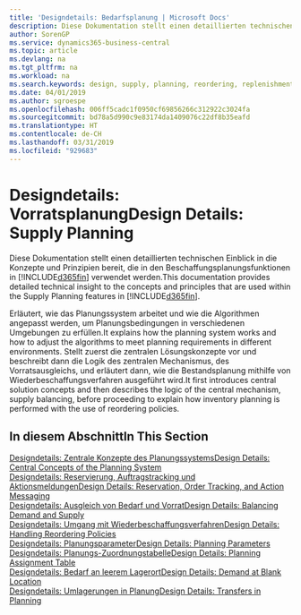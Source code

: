 ```yaml
---
title: 'Designdetails: Bedarfsplanung | Microsoft Docs'
description: Diese Dokumentation stellt einen detaillierten technischen Einblick in die Konzepte und Prinzipien bereit, die in den Beschaffungsplanungsfunktionen in Business Central.
author: SorenGP
ms.service: dynamics365-business-central
ms.topic: article
ms.devlang: na
ms.tgt_pltfrm: na
ms.workload: na
ms.search.keywords: design, supply, planning, reordering, replenishment
ms.date: 04/01/2019
ms.author: sgroespe
ms.openlocfilehash: 006ff5cadc1f0950cf69856266c312922c3024fa
ms.sourcegitcommit: bd78a5d990c9e83174da1409076c22df8b35eafd
ms.translationtype: HT
ms.contentlocale: de-CH
ms.lasthandoff: 03/31/2019
ms.locfileid: "929683"
---
```

# <a name="design-details-supply-planning"></a><span data-ttu-id="26e78-103">Designdetails: Vorratsplanung</span><span class="sxs-lookup"><span data-stu-id="26e78-103">Design Details: Supply Planning</span></span>
<span data-ttu-id="26e78-104">Diese Dokumentation stellt einen detaillierten technischen Einblick in die Konzepte und Prinzipien bereit, die in den Beschaffungsplanungsfunktionen in [!INCLUDE[d365fin](includes/d365fin_md.md)] verwendet werden.</span><span class="sxs-lookup"><span data-stu-id="26e78-104">This documentation provides detailed technical insight to the concepts and principles that are used within the Supply Planning features in [!INCLUDE[d365fin](includes/d365fin_md.md)].</span></span>  

<span data-ttu-id="26e78-105">Erläutert, wie das Planungssystem arbeitet und wie die Algorithmen angepasst werden, um Planungsbedingungen in verschiedenen Umgebungen zu erfüllen.</span><span class="sxs-lookup"><span data-stu-id="26e78-105">It explains how the planning system works and how to adjust the algorithms to meet planning requirements in different environments.</span></span> <span data-ttu-id="26e78-106">Stellt zuerst die zentralen Lösungskonzepte vor und beschreibt dann die Logik des zentralen Mechanismus, des Vorratsausgleichs, und erläutert dann, wie die Bestandsplanung mithilfe von Wiederbeschaffungsverfahren ausgeführt wird.</span><span class="sxs-lookup"><span data-stu-id="26e78-106">It first introduces central solution concepts and then describes the logic of the central mechanism, supply balancing, before proceeding to explain how inventory planning is performed with the use of reordering policies.</span></span>  

## <a name="in-this-section"></a><span data-ttu-id="26e78-107">In diesem Abschnitt</span><span class="sxs-lookup"><span data-stu-id="26e78-107">In This Section</span></span>  
[<span data-ttu-id="26e78-108">Designdetails: Zentrale Konzepte des Planungssystems</span><span class="sxs-lookup"><span data-stu-id="26e78-108">Design Details: Central Concepts of the Planning System</span></span>](design-details-central-concepts-of-the-planning-system.md)  
[<span data-ttu-id="26e78-109">Designdetails: Reservierung, Auftragstracking und Aktionsmeldungen</span><span class="sxs-lookup"><span data-stu-id="26e78-109">Design Details: Reservation, Order Tracking, and Action Messaging</span></span>](design-details-reservation-order-tracking-and-action-messaging.md)  
[<span data-ttu-id="26e78-110">Designdetails: Ausgleich von Bedarf und Vorrat</span><span class="sxs-lookup"><span data-stu-id="26e78-110">Design Details: Balancing Demand and Supply</span></span>](design-details-balancing-demand-and-supply.md)  
[<span data-ttu-id="26e78-111">Designdetails: Umgang mit Wiederbeschaffungsverfahren</span><span class="sxs-lookup"><span data-stu-id="26e78-111">Design Details: Handling Reordering Policies</span></span>](design-details-handling-reordering-policies.md)  
[<span data-ttu-id="26e78-112">Designdetails: Planungsparameter</span><span class="sxs-lookup"><span data-stu-id="26e78-112">Design Details: Planning Parameters</span></span>](design-details-planning-parameters.md)  
[<span data-ttu-id="26e78-113">Designdetails: Planungs-Zuordnungstabelle</span><span class="sxs-lookup"><span data-stu-id="26e78-113">Design Details: Planning Assignment Table</span></span>](design-details-planning-assignment-table.md)  
[<span data-ttu-id="26e78-114">Designdetails: Bedarf an leerem Lagerort</span><span class="sxs-lookup"><span data-stu-id="26e78-114">Design Details: Demand at Blank Location</span></span>](design-details-demand-at-blank-location.md)  
[<span data-ttu-id="26e78-115">Designdetails: Umlagerungen in Planung</span><span class="sxs-lookup"><span data-stu-id="26e78-115">Design Details: Transfers in Planning</span></span>](design-details-transfers-in-planning.md)
